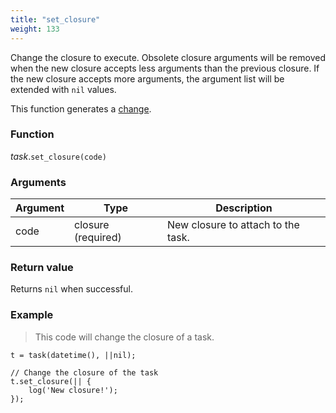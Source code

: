 ```yaml
---
title: "set_closure"
weight: 133
---
```


Change the closure to execute. Obsolete closure arguments will be removed when the new closure accepts less arguments than the previous closure.
If the new closure accepts more arguments, the argument list will be extended with `nil` values.

This function generates a [change](../../../overview/changes).

### Function

*task*.`set_closure(code)`

### Arguments

Argument | Type | Description
-------- | ---- | -----------
code | closure (required) | New closure to attach to the task.

### Return value

Returns `nil` when successful.

### Example

> This code will change the closure of a task.

```thingsdb,should_pass
t = task(datetime(), ||nil);

// Change the closure of the task
t.set_closure(|| {
    log('New closure!');
});
```